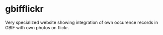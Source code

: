 # gbifflickr
Very specialized website showing integration of own occurence records in GBIF with own photos on flickr. 
